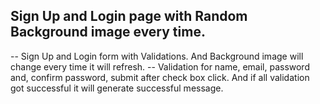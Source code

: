 ## Sign Up and Login page with  Random Background image every time.
-- Sign Up and Login form with Validations.
And Background image will change every time it will refresh.
-- Validation for name, email, password and, confirm password, submit after check box click. And if all validation got successful it will generate successful message.